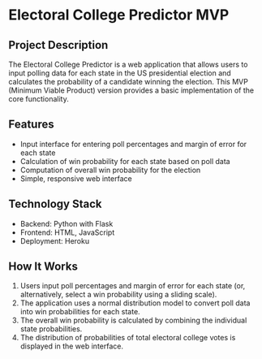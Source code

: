 # Electoral College Predictor MVP

## Project Description

The Electoral College Predictor is a web application that allows users to input polling data for each state in the US presidential election and calculates the probability of a candidate winning the election. This MVP (Minimum Viable Product) version provides a basic implementation of the core functionality.

## Features

- Input interface for entering poll percentages and margin of error for each state
- Calculation of win probability for each state based on poll data
- Computation of overall win probability for the election
- Simple, responsive web interface

## Technology Stack

- Backend: Python with Flask
- Frontend: HTML, JavaScript
- Deployment: Heroku

## How It Works

1. Users input poll percentages and margin of error for each state (or, alternatively, select a win probability using a sliding scale).
2. The application uses a normal distribution model to convert poll data into win probabilities for each state.
3. The overall win probability is calculated by combining the individual state probabilities.
4. The distribution of probabilities of total electoral college votes is displayed in the web interface.